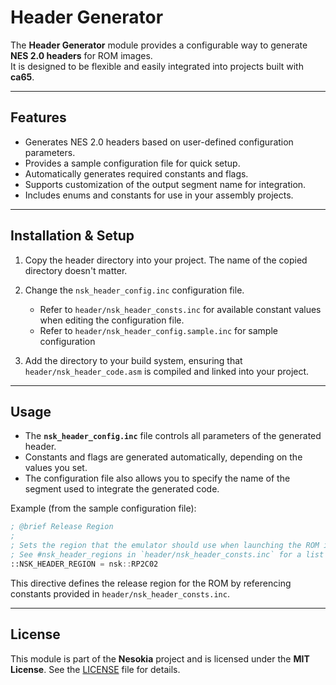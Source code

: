 # Header Generator

The **Header Generator** module provides a configurable way to generate **NES 2.0 headers** for ROM images.  
It is designed to be flexible and easily integrated into projects built with **ca65**.

---

## Features

- Generates NES 2.0 headers based on user-defined configuration parameters.
- Provides a sample configuration file for quick setup.
- Automatically generates required constants and flags.
- Supports customization of the output segment name for integration.
- Includes enums and constants for use in your assembly projects.

---

## Installation & Setup

1. Copy the header directory into your project. The name of the copied directory doesn't matter.

2. Change the `nsk_header_config.inc` configuration file.  
    * Refer to `header/nsk_header_consts.inc` for available constant values when editing the configuration file.
    * Refer to `header/nsk_header_config.sample.inc` for sample configuration

3. Add the directory to your build system, ensuring that `header/nsk_header_code.asm` is compiled and linked into your project.

---

## Usage

* The **`nsk_header_config.inc`** file controls all parameters of the generated header.
* Constants and flags are generated automatically, depending on the values you set.
* The configuration file also allows you to specify the name of the segment used to integrate the generated code.

Example (from the sample configuration file):

```asm
; @brief Release Region
;
; Sets the region that the emulator should use when launching the ROM image.
; See #nsk_header_regions in `header/nsk_header_consts.inc` for a list of possible values.
::NSK_HEADER_REGION = nsk::RP2C02
```

This directive defines the release region for the ROM by referencing constants provided in `header/nsk_header_consts.inc`.

---

## License

This module is part of the **Nesokia** project and is licensed under the **MIT License**.
See the [LICENSE](../LICENSE) file for details.



